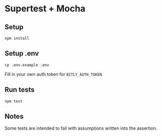 # Supertest + Mocha

## Setup

```
npm install
```

## Setup .env

```
cp .env.example .env
```

Fill in your own auth token for `BITLY_AUTH_TOKEN`

## Run tests

```
npm test
```

## Notes

Some tests are intended to fail with assumptions written into the assertion.
